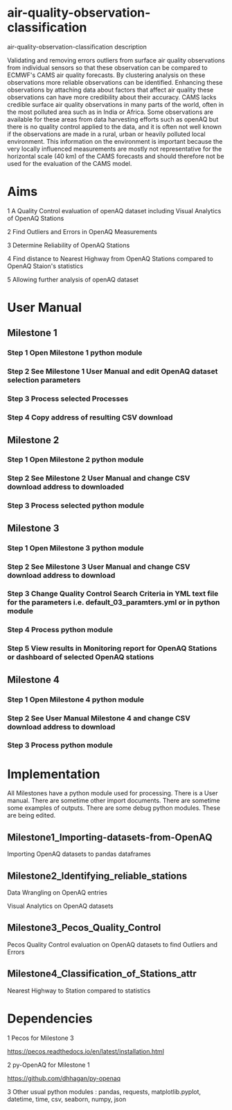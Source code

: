 # air-quality-observation-classification
  
air-quality-observation-classification description 

Validating and removing errors outliers from surface air quality observations from individual sensors so that these observation can be compared to ECMWF's CAMS air quality forecasts. By clustering analysis on these observations more reliable observations can be identified. Enhancing these observations by attaching data about factors that affect air quality these observations can have more credibility about their accuracy. CAMS lacks credible surface air quality observations in many parts of the world, often in the most polluted area such as in India or Africa. Some observations are available for these areas from data harvesting efforts such as openAQ but there is no quality control applied to the data, and it is often not well known if the observations are made in a rural, urban or heavily polluted local environment. This information on the environment is important because the very locally influenced measurements are mostly not representative for the horizontal scale (40 km) of the CAMS forecasts and should therefore not be used for the evaluation of the CAMS model.

# Aims 

1 A Quality Control evaluation of openAQ dataset including Visual Analytics of OpenAQ Stations 

2 Find Outliers and Errors in OpenAQ Measurements 

3 Determine Reliability of OpenAQ Stations 

4 Find distance to Nearest Highway from OpenAQ Stations compared to OpenAQ Staion's statistics

5 Allowing further analysis of openAQ dataset

# User Manual 

## Milestone 1

### Step 1 Open Milestone 1 python module

### Step 2 See Milestone 1 User Manual and edit OpenAQ dataset selection parameters 

### Step 3 Process selected Processes 

### Step 4 Copy address of resulting CSV download

## Milestone 2

### Step 1 Open Milestone 2 python module

### Step 2 See Milestone 2 User Manual and change CSV download address to downloaded

### Step 3 Process selected python module

## Milestone 3

### Step 1 Open Milestone 3 python module

### Step 2 See Milestone 3 User Manual and change CSV download address to download

### Step 3 Change Quality Control Search Criteria in YML text file for the parameters i.e. default_03_paramters.yml or in python module

### Step 4 Process python module

### Step 5 View results in Monitoring report for OpenAQ Stations or dashboard of selected OpenAQ stations

## Milestone 4

### Step 1 Open Milestone 4 python module

### Step 2 See User Manual Milestone 4 and change CSV download address to download

### Step 3 Process python module

# Implementation 

All Milestones have a python module used for processing. There is a User manual. There are sometime other import documents. There are sometime some examples of outputs. There are some debug python modules. These are being edited.  

## Milestone1_Importing-datasets-from-OpenAQ

Importing OpenAQ datasets to pandas dataframes

## Milestone2_Identifying_reliable_stations

Data Wrangling on OpenAQ entries 

Visual Analytics on OpenAQ datasets

## Milestone3_Pecos_Quality_Control

Pecos Quality Control evaluation on OpenAQ datasets to find Outliers and Errors

## Milestone4_Classification_of_Stations_attr

Nearest Highway to Station compared to statistics


# Dependencies

1 Pecos for Milestone 3

https://pecos.readthedocs.io/en/latest/installation.html

2 py-OpenAQ for Milestone 1

https://github.com/dhhagan/py-openaq

3 Other usual python modules : pandas, requests,  matplotlib.pyplot, datetime, time, csv, seaborn, numpy, json

